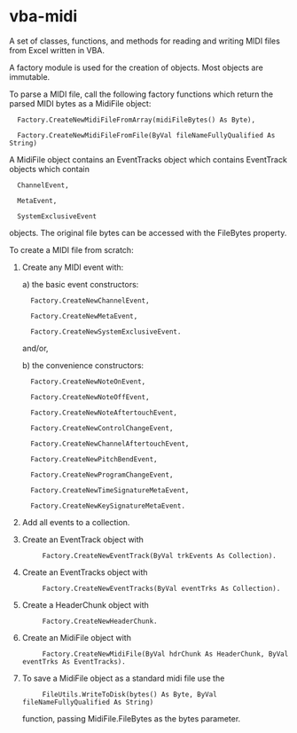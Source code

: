 # vba-midi
A set of classes, functions, and methods for reading and writing MIDI files from Excel written in VBA.

A factory module is used for the creation of objects. Most objects are immutable.

To parse a MIDI file, call the following factory functions which return the parsed MIDI bytes as a MidiFile object:

      Factory.CreateNewMidiFileFromArray(midiFileBytes() As Byte), 

      Factory.CreateNewMidiFileFromFile(ByVal fileNameFullyQualified As String)

A MidiFile object contains an EventTracks object which contains EventTrack objects which contain 

      ChannelEvent,
      
      MetaEvent,
      
      SystemExclusiveEvent 
      
objects. The original file bytes can be accessed with the FileBytes property.

To create a MIDI file from scratch:
1) Create any MIDI event with:

   a) the basic event constructors:
   
         Factory.CreateNewChannelEvent,

         Factory.CreateNewMetaEvent,

         Factory.CreateNewSystemExclusiveEvent.
      
      and/or,
      
   b) the convenience constructors:
   
         Factory.CreateNewNoteOnEvent,

         Factory.CreateNewNoteOffEvent,

         Factory.CreateNewNoteAftertouchEvent,

         Factory.CreateNewControlChangeEvent,

         Factory.CreateNewChannelAftertouchEvent,

         Factory.CreateNewPitchBendEvent,

         Factory.CreateNewProgramChangeEvent,

         Factory.CreateNewTimeSignatureMetaEvent,

         Factory.CreateNewKeySignatureMetaEvent.
   
2) Add all events to a collection.
3) Create an EventTrack object with 

            Factory.CreateNewEventTrack(ByVal trkEvents As Collection).
            
4) Create an EventTracks object with 
            
            Factory.CreateNewEventTracks(ByVal eventTrks As Collection).
            
5) Create a HeaderChunk object with 

            Factory.CreateNewHeaderChunk.
            
6) Create an MidiFile object with
            
            Factory.CreateNewMidiFile(ByVal hdrChunk As HeaderChunk, ByVal eventTrks As EventTracks).
            
7) To save a MidiFile object as a standard midi file use the 
            
            FileUtils.WriteToDisk(bytes() As Byte, ByVal fileNameFullyQualified As String) 
            
   function, passing MidiFile.FileBytes as the bytes parameter.
